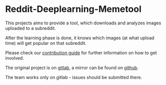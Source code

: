 # Reddit-Deeplearning-Memetool

This projects aims to provide a tool, which downloads and analyzes images uploaded to a subreddit.

After the learning phase is done, it knows which images (at what upload time) will get popular on
that subreddit.

Please check our [contribution guide](CONTRIBUTING.md) for further information on how to get involved.

The original project is on [gitlab](https://gitlab.com/Xcalizorz/reddit-deeplearning-imagetool),
a mirror can be found on [github](https://github.com/Xcalizorz/Reddit-Deeplearning-Imagetool).

The team works only on gitlab - issues should be submitted there.
